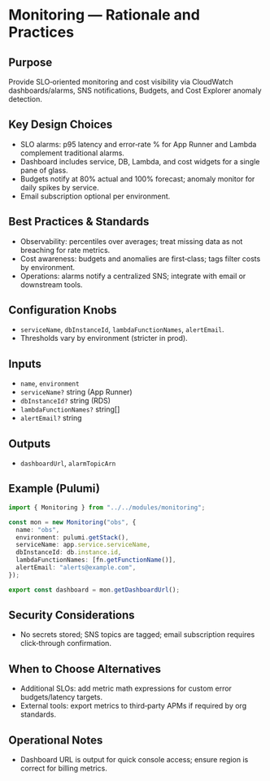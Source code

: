 # Monitoring — Rationale and Practices

## Purpose
Provide SLO‑oriented monitoring and cost visibility via CloudWatch dashboards/alarms, SNS notifications, Budgets, and Cost Explorer anomaly detection.

## Key Design Choices
- SLO alarms: p95 latency and error‑rate % for App Runner and Lambda complement traditional alarms.
- Dashboard includes service, DB, Lambda, and cost widgets for a single pane of glass.
- Budgets notify at 80% actual and 100% forecast; anomaly monitor for daily spikes by service.
- Email subscription optional per environment.

## Best Practices & Standards
- Observability: percentiles over averages; treat missing data as not breaching for rate metrics.
- Cost awareness: budgets and anomalies are first‑class; tags filter costs by environment.
- Operations: alarms notify a centralized SNS; integrate with email or downstream tools.

## Configuration Knobs
- `serviceName`, `dbInstanceId`, `lambdaFunctionNames`, `alertEmail`.
- Thresholds vary by environment (stricter in prod).

## Inputs
- `name`, `environment`
- `serviceName?` string (App Runner)
- `dbInstanceId?` string (RDS)
- `lambdaFunctionNames?` string[]
- `alertEmail?` string

## Outputs
- `dashboardUrl`, `alarmTopicArn`

## Example (Pulumi)
```ts
import { Monitoring } from "../../modules/monitoring";

const mon = new Monitoring("obs", {
  name: "obs",
  environment: pulumi.getStack(),
  serviceName: app.service.serviceName,
  dbInstanceId: db.instance.id,
  lambdaFunctionNames: [fn.getFunctionName()],
  alertEmail: "alerts@example.com",
});

export const dashboard = mon.getDashboardUrl();
```

## Security Considerations
- No secrets stored; SNS topics are tagged; email subscription requires click‑through confirmation.

## When to Choose Alternatives
- Additional SLOs: add metric math expressions for custom error budgets/latency targets.
- External tools: export metrics to third‑party APMs if required by org standards.

## Operational Notes
- Dashboard URL is output for quick console access; ensure region is correct for billing metrics.
